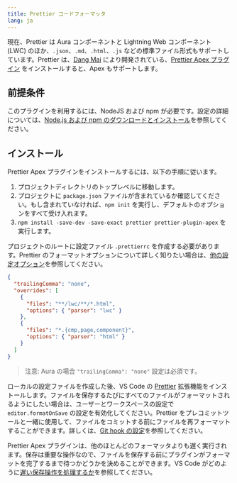 ```yaml
---
title: Prettier コードフォーマッタ
lang: ja
---
```


現在、Prettier は Aura コンポーネントと Lightning Web コンポーネント \(LWC\) のほか、`.json`、`.md`、`.html`、`.js` などの標準ファイル形式もサポートしています。Prettier は、[Dang Mai](https://github.com/dangmai) により開発されている、[Prettier Apex プラグイン](https://github.com/dangmai/prettier-plugin-apex) をインストールすると、Apex もサポートします。

## 前提条件

このプラグインを利用するには、NodeJS および npm が必要です。設定の詳細については、[Node.js および npm のダウンロードとインストール](https://docs.npmjs.com/downloading-and-installing-node-js-and-npm)を参照してください。

## インストール

Prettier Apex プラグインをインストールするには、以下の手順に従います。

1. プロジェクトディレクトリのトップレベルに移動します。
2. プロジェクトに `package.json` ファイルが含まれているか確認してください。もし含まれていなければ、`npm init` を実行し、デフォルトのオプションをすべて受け入れます。
3. `npm install -save-dev -save-exact prettier prettier-plugin-apex` を実行します。

プロジェクトのルートに設定ファイル `.prettierrc` を作成する必要があります。Prettier のフォーマットオプションについて詳しく知りたい場合は、[他の設定オプション](https://prettier.io/docs/en/options.html)を参照してください。

```json
{
  "trailingComma": "none",
  "overrides": [
    {
      "files": "**/lwc/**/*.html",
      "options": { "parser": "lwc" }
    },
    {
      "files": "*.{cmp,page,component}",
      "options": { "parser": "html" }
    }
  ]
}
```

> 注意: Aura の場合 `"trailingComma": "none"` 設定は必須です。

ローカルの設定ファイルを作成した後、VS Code の [Prettier](https://marketplace.visualstudio.com/items?itemName=esbenp.prettier-vscode) 拡張機能をインストールします。ファイルを保存するたびにすべてのファイルがフォーマットされるようにしたい場合は、ユーザーとワークスペースの設定で `editor.formatOnSave` の設定を有効化してください。Prettier をプレコミットツールと一緒に使用して、ファイルをコミットする前にファイルを再フォーマットすることができます。詳しくは、[Git hook の設定](https://prettier.io/docs/en/precommit.html)を参照してください。

Prettier Apex プラグインは、他のほとんどのフォーマッタよりも遅く実行されます。保存は重要な操作なので、ファイルを保存する前にプラグインがフォーマットを完了するまで待つかどうかを決めることができます。VS Code がどのように[遅い保存操作を処理するか](https://code.visualstudio.com/updates/v1_42#_handling-slow-save-operations)を参照してください。
